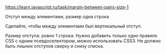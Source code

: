 https://learn.javascript.ru/task/margin-between-pairs-size-1

Отступ между элементами, размер одна строка

Сделайте, чтобы между элементами был вертикальный отступ.

Размер отступа: ровно 1 строка.
Нужно добавить только одно правило CSS с одним псевдоселектором, можно использовать CSS3.
Не должно быть лишних отступов сверху и снизу списка.
